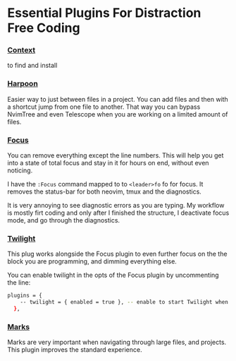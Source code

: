 # Essential Plugins For Distraction Free Coding

### [Context]()

to find and install

### [Harpoon]()

Easier way to just between files in a project. You can add files and then with a
shortcut jump from one file to another. That way you can bypass NvimTree and even
Telescope when you are working on a limited amount of files.

<!-- TODO: Install -->

### [Focus](https://github.com/cdmill/focus.nvim?tab=readme-ov-file)

You can remove everything except the line numbers. This will help you get into
a state of total focus and stay in it for hours on end, without even noticing.

I have the `:Focus` command mapped to to `<leader>fo` fo for focus. It removes the status-bar
for both neovim, tmux and the diagnostics.

It is very annoying to see diagnostic errors as you are typing. My workflow is mostly
firt coding and only after I finished the structure, I deactivate focus mode, and go
through the diagnostics.

### [Twilight](https://github.com/folke/twilight.nvim)

This plug works alongside the Focus plugin to even further focus on the the block
you are programming, and dimming everything else.

You can enable twilight in the opts of the Focus plugin by uncommenting the
line:

```bash
plugins = {
    -- twilight = { enabled = true }, -- enable to start Twilight when zen mode opens
  },
```

### [Marks](https://github.com/chentoast/marks.nvim)

Marks are very important when navigating through large files, and projects. This plugin
improves the standard experience.
